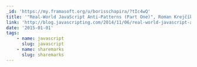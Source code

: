 ```yaml
---
_id: 'https://my.framasoft.org/u/borisschapira/?tIc4wQ'
title: '"Real-World JavaScript Anti-Patterns (Part One)", Roman Krejčík'
link: 'http://blog.javascripting.com/2014/11/06/real-world-javascript-anti-patterns/'
date: '2015-01-01'
tags:
    - name: javascript
      slug: javascript
    - name: sharemarks
      slug: sharemarks
---
```


<div class="markdown"><p></p></div>
